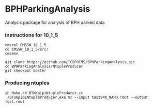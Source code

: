 # BPHParkingAnalysis
Analysis package for analysis of BPH parked data

### Instructions for 10_1_5
```
cmsrel CMSSW_10_1_5
cd CMSSW_10_1_5/src/
cmsenv

git clone https://github.com/ICBPHCMS/BPHParkingAnalysis.git
cd BPHParkingAnalysis/NtupleProducer
git checkout master
```

### Producing ntuples
```
sh Make.sh BToKpipiNtupleProducer.cc
./BToKpipiNtupleProducer.exe mc --input test94X_NANO.root --output test.root
```
